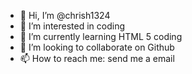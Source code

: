 - 👋 Hi, I’m @chrish1324
- 👀 I’m interested in coding
- 🌱 I’m currently learning HTML 5 coding
- 💞️ I’m looking to collaborate on Github
- 📫 How to reach me: send me a email

<!---
chrish1324/chrish1324 is a ✨ special ✨ repository because its `README.md` (this file) appears on your GitHub profile.
You can click the Preview link to take a look at your changes.
--->
